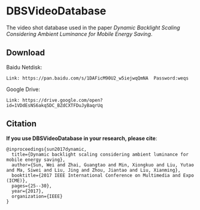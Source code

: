 # DBSVideoDatabase
The video shot database used in the paper *Dynamic Backlight Scaling Considering Ambient Luminance for Mobile Energy Saving*.

## Download
Baidu Netdisk:
```
Link: https://pan.baidu.com/s/1DAFicM90U2_w5iejwqQmNA  Password:weqs
```

Google Drive:
```
Link: https://drive.google.com/open?id=1VDdEsNS6akq5DC_BZdCXTFDuJyBaqrUq
```

## Citation
**If you use DBSVideoDatabase in your research, please cite**:
```
@inproceedings{sun2017dynamic,
  title={Dynamic backlight scaling considering ambient luminance for mobile energy saving},
  author={Sun, Wei and Zhai, Guangtao and Min, Xiongkuo and Liu, Yutao and Ma, Siwei and Liu, Jing and Zhou, Jiantao and Liu, Xianming},
  booktitle={2017 IEEE International Conference on Multimedia and Expo (ICME)},
  pages={25--30},
  year={2017},
  organization={IEEE}
}
```
